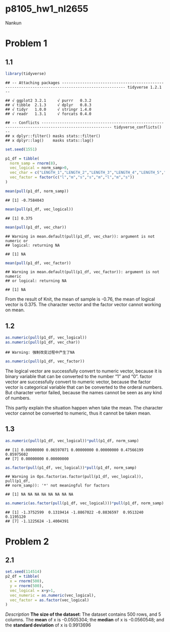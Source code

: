 p8105\_hw1\_nl2655
================
Nankun

# Problem 1

## 1.1

``` r
library(tidyverse)
```

    ## -- Attaching packages -------------------------------------------------------------------------------------------------- tidyverse 1.2.1 --

    ## √ ggplot2 3.2.1     √ purrr   0.3.2
    ## √ tibble  2.1.3     √ dplyr   0.8.3
    ## √ tidyr   1.0.0     √ stringr 1.4.0
    ## √ readr   1.3.1     √ forcats 0.4.0

    ## -- Conflicts ----------------------------------------------------------------------------------------------------- tidyverse_conflicts() --
    ## x dplyr::filter() masks stats::filter()
    ## x dplyr::lag()    masks stats::lag()

``` r
set.seed(1551)

p1_df = tibble(
  norm_samp = rnorm(8),
  vec_logical = norm_samp>0,
  vec_char = c("LENGTH_1","LENGTH_2","LENGTH_3","LENGTH_4","LENGTH_5","LENGTH_6","LENGTH_7","LENGTH_8"),
  vec_factor = factor(c("l","m","s","s","m","l","m","s"))
)

mean(pull(p1_df, norm_samp))
```

    ## [1] -0.7584043

``` r
mean(pull(p1_df, vec_logical))
```

    ## [1] 0.375

``` r
mean(pull(p1_df, vec_char))
```

    ## Warning in mean.default(pull(p1_df, vec_char)): argument is not numeric or
    ## logical: returning NA

    ## [1] NA

``` r
mean(pull(p1_df, vec_factor))
```

    ## Warning in mean.default(pull(p1_df, vec_factor)): argument is not numeric
    ## or logical: returning NA

    ## [1] NA

From the result of Knit, the mean of sample is -0.76, the mean of
logical vector is 0.375. The character vector and the factor vector
cannot working on mean.

## 1.2

``` r
as.numeric(pull(p1_df, vec_logical))
as.numeric(pull(p1_df, vec_char))
```

    ## Warning: 强制改变过程中产生了NA

``` r
as.numeric(pull(p1_df, vec_factor))
```

The logical vector are successfully convert to numeric vector, because
it is binary variable that can be converted to the number “1” and “0”.
factor vector are successfully convert to numeric vector, because the
factor vector is categorical variable that can be converted to the
orderal numbers. But character vertor failed, because the names cannot
be seen as any kind of numbers.

This partly explain the situation happen when take the mean. The
character vector cannot be converted to numeric, thus it cannot be taken
mean.

## 1.3

``` r
as.numeric(pull(p1_df, vec_logical))*pull(p1_df, norm_samp)
```

    ## [1] 0.00000000 0.06597071 0.00000000 0.00000000 0.47566199 0.05975602
    ## [7] 0.00000000 0.00000000

``` r
as.factor(pull(p1_df, vec_logical))*pull(p1_df, norm_samp)
```

    ## Warning in Ops.factor(as.factor(pull(p1_df, vec_logical)), pull(p1_df,
    ## norm_samp)): '*' not meaningful for factors

    ## [1] NA NA NA NA NA NA NA NA

``` r
as.numeric(as.factor(pull(p1_df, vec_logical)))*pull(p1_df, norm_samp)
```

    ## [1] -1.3752599  0.1319414 -1.8867022 -0.8836597  0.9513240  0.1195120
    ## [7] -1.1225624 -1.4004391

# Problem 2

## 2.1

``` r
set.seed(114514)
p2_df = tibble(
  x = rnorm(500),
  y = rnorm(500),
  vec_logical = x+y>1,
  vec_numeric = as.numeric(vec_logical),
  vec_factor = as.factor(vec_logical)
)
```

*Description* **The size of the dataset**: The dataset contains 500
rows, and 5 columns. The **mean** of x is -0.0505304; the **median** of
x is -0.0560548; and the **standard deviation** of x is 0.9913696
